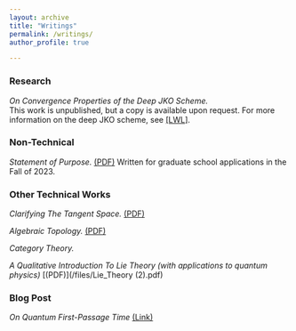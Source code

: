```yaml
---
layout: archive
title: "Writings"
permalink: /writings/
author_profile: true

---
```



### Research

*On Convergence Properties of the Deep JKO Scheme.*  
This work is unpublished, but a copy is available upon request. For more information on the deep JKO scheme, see [\[LWL\]](https://www.sciencedirect.com/science/article/pii/S0021999124004364?ref=pdf_download&fr=RR-2&rr=90208f984a7d511c).

### Non-Technical

*Statement of Purpose.* [(PDF)](/files/Statement.pdf)
Written for graduate school applications in the Fall of 2023. 

### Other Technical Works

*Clarifying The Tangent Space.* [(PDF)](/files.Tangent_Spaces.pdf)

*Algebraic Topology.* [(PDF)](/files/AlgTop.pdf)

*Category Theory.* 

*A Qualitative Introduction To Lie Theory (with applications to quantum physics)* [(PDF)](/files/Lie_Theory (2).pdf)


### Blog Post

*On Quantum First-Passage Time* [(Link)](https://physics.stackexchange.com/questions/774291/quantum-first-passage-time)



